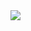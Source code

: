 <img align="center" src="https://github-readme-stats.vercel.app/api/<CARD_TYPE>/?username=vermuzui&theme=<THEME_NAME>" />
